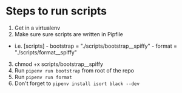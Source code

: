 # Steps to run scripts
1. Get in a virtualenv
2. Make sure sure scripts are written in Pipfile
  - i.e. [scripts]
          - bootstrap = "./scripts/bootstrap__spiffy"
          - format = "./scripts/format__spiffy"
3. chmod +x scripts/bootstrap__spiffy
4. Run `pipenv run bootstrap` from root of the repo
5. Run `pipenv run format` 
6. Don't forget to `pipenv install isort black --dev`
